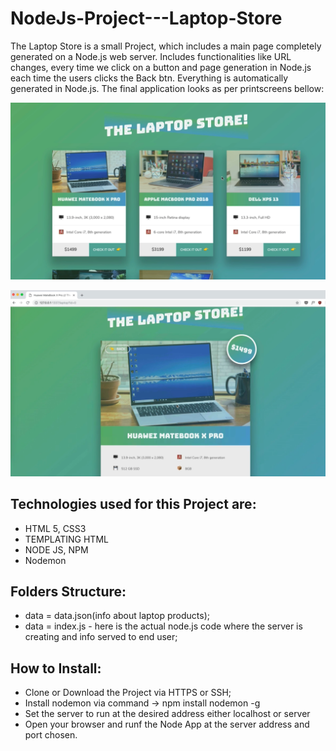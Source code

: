 # NodeJs-Project---Laptop-Store
The Laptop Store is a small Project, which includes a main page completely generated on a Node.js web server. Includes functionalities like URL changes, every time we click on a button and page generation in Node.js each time the users clicks the Back btn. Everything is automatically generated in Node.js.
The final application looks as per printscreens bellow: 
<p align="center">
  <img src="https://raw.githubusercontent.com/Portfolio-Projects/NodeJs-Project---Laptop-Store/master/img/overview.png">
</p>
<p align="center">
  <img src="https://raw.githubusercontent.com/Portfolio-Projects/NodeJs-Project---Laptop-Store/master/img/product.png">
</p>

## Technologies used for this Project are:
- HTML 5, CSS3
- TEMPLATING HTML
- NODE JS, NPM
- Nodemon


## Folders Structure:
- data = data.json(info about laptop products);
- data = index.js - here is the actual node.js code where the server is creating and info served to end user;

## How to Install: 
- Clone or Download the Project via HTTPS or SSH;
- Install nodemon via command -> npm install nodemon -g 
- Set the server to run at the desired address either localhost or server
- Open your browser and runf the Node App at the server address and port chosen. 

